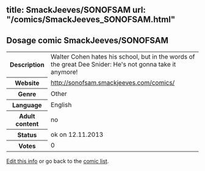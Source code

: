 title: SmackJeeves/SONOFSAM
url: "/comics/SmackJeeves_SONOFSAM.html"
---
Dosage comic SmackJeeves/SONOFSAM
-----------------------------------------

<p id="msg"></p>
<script type="text/javascript">
if (window.location.search === '?edit_info_mail=sent_ok') {
  var elem = document.getElementById("msg");
  elem.innerHTML = 'Edited information sucessfully sent for review, which is usually done daily. Thanks!';
  elem.className = 'ok';
}
</script>
<table class="comicinfo">
<tr>
<th>Description</th><td>Walter Cohen hates his school, but in the words of the great Dee Snider: He's not gonna take it anymore!</td>
</tr>
<tr>
<th>Website</th><td><a href="http://sonofsam.smackjeeves.com/comics/">http://sonofsam.smackjeeves.com/comics/</a></td>
</tr>
<tr>
<th>Genre</th><td>Other</td>
</tr>
<tr>
<th>Language</th><td>English</td>
</tr>
<tr>
<th>Adult content</th><td>no</td>
</tr>
<tr>
<th>Status</th><td>ok on 12.11.2013</td>
</tr>
<tr>
<th>Votes</th><td>0</td>
</tr>
</table>

[Edit this info](SmackJeeves_SONOFSAM_edit.html) or go back to the [comic list](../comic-index.html).
